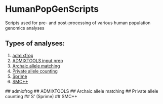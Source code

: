 # HumanPopGenScripts
Scripts used for pre- and post-processing of various human population genomics analyses

## Types of analyses:
1. [admixfrog](#admixfrog)
1. [ADMIXTOOLS input prep](#admixtools)
1. [Archaic allele matching](#archaicmatch)
1. [Private allele counting](#privatealleles)
1. [Sprime](#sprime)
1. [SMC++](#smcpp)

<a name="admixfrog" />
## admixfrog


<a name="admixtools" />
## ADMIXTOOLS


<a name="archaicmatch" />
## Archaic allele matching


<a name="privatealleles" />
## Private allele counting


<a name="sprime" />
## S' (Sprime)


<a name="smcpp" />
## SMC++


